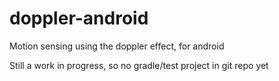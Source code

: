 # doppler-android
Motion sensing using the doppler effect, for android

Still a work in progress, so no gradle/test project in git repo yet
